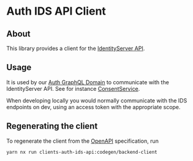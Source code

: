 # Auth IDS API Client

## About

This library provides a client for the [IdentityServer API](https://github.com/island-is/identity-server.web/blob/main/README.md).

## Usage

It is used by our [Auth GraphQL Domain](../../../../libs/api/domains/auth/README.md) to communicate with the IdentityServer API. See for instance [ConsentService](../../../../libs/api/domains/auth/src/lib/services/consent.service.ts).

When developing locally you would normally communicate with the IDS endpoints on dev, using an access token with the appropriate scope.

## Regenerating the client

To regenerate the client from the [OpenAPI](./src/clientConfig.yaml) specification, run

```bash
yarn nx run clients-auth-ids-api:codegen/backend-client
```

